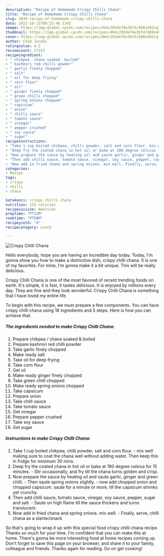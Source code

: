 ```yaml
---
description: "Recipe of Homemade Crispy Chilli Chana"
title: "Recipe of Homemade Crispy Chilli Chana"
slug: 4030-recipe-of-homemade-crispy-chilli-chana
date: 2021-10-11T09:23:46.134Z
image: https://img-global.cpcdn.com/recipes/4b4c283de76e3bfd/680x482cq70/crispy-chilli-chana-recipe-main-photo.jpg
thumbnail: https://img-global.cpcdn.com/recipes/4b4c283de76e3bfd/680x482cq70/crispy-chilli-chana-recipe-main-photo.jpg
cover: https://img-global.cpcdn.com/recipes/4b4c283de76e3bfd/680x482cq70/crispy-chilli-chana-recipe-main-photo.jpg
author: Chad Jacobs
ratingvalue: 4.2
reviewcount: 17231
recipeingredient:
- " chikpea  chana soaked  boiled"
- " kashmiri red chilli powder"
- " garlic finely chopped"
- " salt"
- " oil for deep frying"
- " corn flour"
- " oil"
- " ginger finely chopped"
- " green chilli chopped"
- " spring onions chopped"
- " capsicum"
- " onion"
- " chilli sauce"
- " tomato sauce"
- " vinegar"
- " pepper crushed"
- " soy sauce"
- " sugar"
recipeinstructions:
- "Take 1 cup boiled chikpea, chilli powder, salt and corn flour. mix well making sure to coat the chana well without adding water. Then keep this in fridge for minimum 30 mins."
- "Deep fry the coated chana in hot oil or bake at 180 degree celsius for 15 minutes. Stir occasionally, and fry till the chana turns golden and crisp."
- "Now prepare the sauce by heating oil and saute garlic, ginger and green chilli. Then saute spring onions slightly. now add chopped onion and chopped capsicum. saute for a minute or more, till the capsicum shrinks yet crunchy."
- "Then add chilli sauce, tomato sauce, vinegar, soy sauce, pepper, sugar and salt. Saute on high flame till the sauce thickens and turns translucent."
- "Now add in fried chana and spring onions. mix well. Finally, serve, chilli chana as a starter/snack"
categories:
- Recipe
tags:
- crispy
- chilli
- chana

katakunci: crispy chilli chana 
nutrition: 153 calories
recipecuisine: American
preptime: "PT12M"
cooktime: "PT50M"
recipeyield: "4"
recipecategory: Lunch

---
```



![Crispy Chilli Chana](https://img-global.cpcdn.com/recipes/4b4c283de76e3bfd/680x482cq70/crispy-chilli-chana-recipe-main-photo.jpg)

Hello everybody, hope you are having an incredible day today. Today, I'm gonna show you how to make a distinctive dish, crispy chilli chana. It is one of my favorites. For mine, I'm gonna make it a bit unique. This will be really delicious.

Crispy Chilli Chana is one of the most favored of recent trending foods on earth. It's simple, it is fast, it tastes delicious. It is enjoyed by millions every day. They are fine and they look wonderful. Crispy Chilli Chana is something that I have loved my entire life.




To begin with this recipe, we must prepare a few components. You can have crispy chilli chana using 18 ingredients and 5 steps. Here is how you can achieve that.

<!--inarticleads1-->

##### The ingredients needed to make Crispy Chilli Chana:

1. Prepare  chikpea / chana soaked &amp; boiled
1. Prepare  kashmiri red chilli powder
1. Take  garlic finely chopped
1. Make ready  salt
1. Take  oil for deep frying
1. Take  corn flour
1. Get  oil
1. Make ready  ginger finely chopped
1. Take  green chilli chopped
1. Make ready  spring onions chopped
1. Take  capsicum
1. Prepare  onion
1. Take  chilli sauce
1. Take  tomato sauce
1. Get  vinegar
1. Prepare  pepper crushed
1. Take  soy sauce
1. Get  sugar




<!--inarticleads2-->

##### Instructions to make Crispy Chilli Chana:

1. Take 1 cup boiled chikpea, chilli powder, salt and corn flour. - mix well making sure to coat the chana well without adding water. Then keep this in fridge for minimum 30 mins.
1. Deep fry the coated chana in hot oil or bake at 180 degree celsius for 15 minutes. - Stir occasionally, and fry till the chana turns golden and crisp.
1. Now prepare the sauce by heating oil and saute garlic, ginger and green chilli. - Then saute spring onions slightly. - now add chopped onion and chopped capsicum. saute for a minute or more, till the capsicum shrinks yet crunchy.
1. Then add chilli sauce, tomato sauce, vinegar, soy sauce, pepper, sugar and salt. - Saute on high flame till the sauce thickens and turns translucent.
1. Now add in fried chana and spring onions. mix well. - Finally, serve, chilli chana as a starter/snack




So that's going to wrap it up with this special food crispy chilli chana recipe. Thanks so much for your time. I'm confident that you can make this at home. There's gonna be more interesting food at home recipes coming up. Don't forget to save this page on your browser, and share it to your family, colleague and friends. Thanks again for reading. Go on get cooking!
